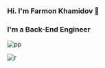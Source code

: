 ### Hi. I'm Farmon Khamidov 👋
### I'm a Back-End Engineer

![pp](https://user-images.githubusercontent.com/98850760/229267888-3a5c413e-7071-4ebe-a34e-b2d981ee33a1.png)


![r](https://user-images.githubusercontent.com/98850760/229267867-fc723610-c272-4d89-81a9-a5a3c6306bff.png)
